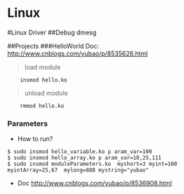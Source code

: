 # Linux

#Linux Driver
##Debug
dmesg

##Projects
###HelloWorld
Doc: http://www.cnblogs.com/yubao/p/8535626.html

> load module

````
    insmod hello.ko
````   
> unload module

````
    rmmod hello.ko
````

### Parameters
* How to run?
````
$ sudo insmod hello_variable.ko p aram_var=100
$ sudo insmod hello_array.ko p aram_var=10,25,111
$ sudo insmod moduleParameters.ko  myshort=3 myint=100   myintArray=25,67  mylong=888 mystring="yubao"
````
* Doc
http://www.cnblogs.com/yubao/p/8536908.html

